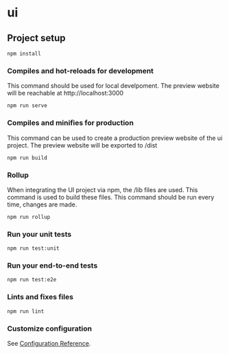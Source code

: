 # ui

## Project setup
```
npm install
```

### Compiles and hot-reloads for development
This command should be used for local develpoment. The preview website will be reachable at http://localhost:3000
```
npm run serve
```

### Compiles and minifies for production
This command can be used to create a production preview website of the ui project. The preview website will be exported to /dist
```
npm run build
```

### Rollup
When integrating the UI project via npm, the /lib files are used. This command is used to build these files.
This command should be run every time, changes are made.
```
npm run rollup
```

### Run your unit tests
```
npm run test:unit
```

### Run your end-to-end tests
```
npm run test:e2e
```

### Lints and fixes files
```
npm run lint
```

### Customize configuration
See [Configuration Reference](https://cli.vuejs.org/config/).
